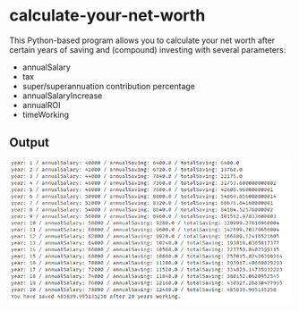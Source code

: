 # calculate-your-net-worth

This Python-based program allows you to calculate your net worth after certain years of saving and (compound) investing with several parameters:
- annualSalary
- tax
- super/superannuation contribution percentage
- annualSalaryIncrease
- annualROI
- timeWorking


## Output
![Output](screenshot202109.png)
